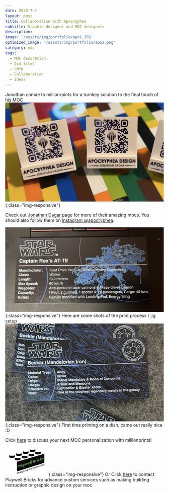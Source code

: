 ```yaml
---
date: 2020-7-7
layout: post
title: Collaboration with Apocryphea
subtitle: Graphic designer and MOC designers   
description: 
image: '/assets/img/portfolio/apo1.JPG'
optimized_image: '/assets/img/portfolio/apo2.png'
category: moc
tags:
  - MOC decoration
  - 2x4 tiles
  - CMYK
  - Collaboration
  - ideas
---
```


Jonathan comae to millionrpints for a turnkey solution to the final touch of his MOC
![other view](/assets/img/portfolio/apo3.png){:class="img-responsive"}

Check out [Jonathan Dagar](https://jonathandagar.com/lego) page for more of their amazing mocs.
You should also follow them on [instagram @apocryphea](https://www.instagram.com/apocryphea/).


![other view](/assets/img/portfolio/apo4.png){:class="img-responsive"}
Here are some shots of the print process / jig setup
![other view](/assets/img/portfolio/apo5.png){:class="img-responsive"}
First time printing on a dish, came out really nice :D 


Click [here](https://millionprints.com/contact/) to discuss your next MOC personalization with millionprints!

![other view](/assets/img/Tiger_131-03.png){:class="img-responsive"}
Or Click [here](https://playwell-bricks.com/custom-services/) to contact Playwell Bricks for advance custom services such as making building instruction or graphic design on your moc.

